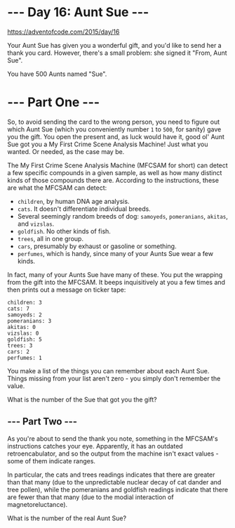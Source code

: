 # --- Day 16: Aunt Sue ---
https://adventofcode.com/2015/day/16

Your Aunt Sue has given you a wonderful gift, and you'd like to send her a thank you card. However, there's a small problem: she signed it "From, Aunt Sue".

You have 500 Aunts named "Sue".

# --- Part One ---
So, to avoid sending the card to the wrong person, you need to figure out which Aunt Sue (which you conveniently number `1` to `500`, for sanity) gave you the gift. You open the present and, as luck would have it, good ol' Aunt Sue got you a My First Crime Scene Analysis Machine! Just what you wanted. Or needed, as the case may be.

The My First Crime Scene Analysis Machine (MFCSAM for short) can detect a few specific compounds in a given sample, as well as how many distinct kinds of those compounds there are. According to the instructions, these are what the MFCSAM can detect:

* `children`, by human DNA age analysis.
* `cats`. It doesn't differentiate individual breeds.
* Several seemingly random breeds of dog: `samoyeds`, `pomeranians`, `akitas`, and `vizslas`.
* `goldfish`. No other kinds of fish.
* `trees`, all in one group.
* `cars`, presumably by exhaust or gasoline or something.
* `perfumes`, which is handy, since many of your Aunts Sue wear a few kinds.

In fact, many of your Aunts Sue have many of these. You put the wrapping from the gift into the MFCSAM. It beeps inquisitively at you a few times and then prints out a message on ticker tape:

```
children: 3
cats: 7
samoyeds: 2
pomeranians: 3
akitas: 0
vizslas: 0
goldfish: 5
trees: 3
cars: 2
perfumes: 1
```

You make a list of the things you can remember about each Aunt Sue. Things missing from your list aren't zero - you simply don't remember the value.

What is the number of the Sue that got you the gift?

## --- Part Two ---
As you're about to send the thank you note, something in the MFCSAM's instructions catches your eye. Apparently, it has an outdated retroencabulator, and so the output from the machine isn't exact values - some of them indicate ranges.

In particular, the cats and trees readings indicates that there are greater than that many (due to the unpredictable nuclear decay of cat dander and tree pollen), while the pomeranians and goldfish readings indicate that there are fewer than that many (due to the modial interaction of magnetoreluctance).

What is the number of the real Aunt Sue?
